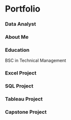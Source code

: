 # Portfolio
### Data Analyst

### About Me

### Education
BSC in Technical Management

### Excel Project

### SQL Project

### Tableau Project

### Capstone Project
